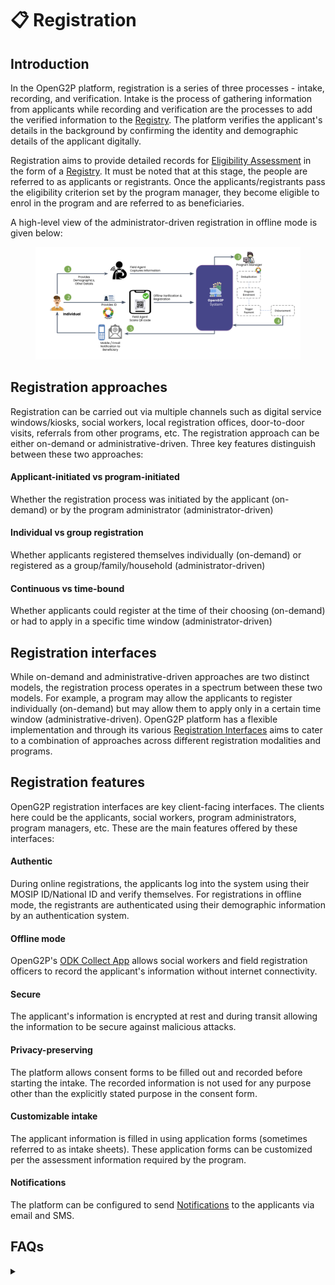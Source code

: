 # 📋 Registration

## Introduction

In the OpenG2P platform, registration is a series of three processes - intake, recording, and verification. Intake is the process of gathering information from applicants while recording and verification are the processes to add the verified information to the [Registry](registry.md). The platform verifies the applicant's details in the background by confirming the identity and demographic details of the applicant digitally.

Registration aims to provide detailed records for [Eligibility Assessment](../beneficiary-management/eligibility.md) in the form of a [Registry](registry.md). It must be noted that at this stage, the people are referred to as applicants or registrants. Once the applicants/registrants pass the eligibility criterion set by the program manager, they become eligible to enrol in the program and are referred to as beneficiaries.

A high-level view of the administrator-driven registration in offline mode is given below:&#x20;

<figure><img src="https://github.com/OpenG2P/openg2p-documentation/raw/00d70c2522faff12a735f69918503f2aa1485c78/.gitbook/assets/registration-flow.png" alt=""><figcaption></figcaption></figure>

## Registration approaches

Registration can be carried out via multiple channels such as digital service windows/kiosks, social workers, local registration offices, door-to-door visits, referrals from other programs, etc. The registration approach can be either on-demand or administrative-driven. Three key features distinguish between these two approaches:

#### **Applicant-initiated vs program-initiated**

Whether the registration process was initiated by the applicant (on-demand) or by the program administrator (administrator-driven)

#### **Individual vs group registration**

Whether applicants registered themselves individually (on-demand) or registered as a group/family/household (administrator-driven)

#### **Continuous vs time-bound**

Whether applicants could register at the time of their choosing (on-demand) or had to apply in a specific time window (administrator-driven)

## Registration interfaces

While on-demand and administrative-driven approaches are two distinct models, the registration process operates in a spectrum between these two models. For example, a program may allow the applicants to register individually (on-demand) but may allow them to apply only in a certain time window (administrative-driven). OpenG2P platform has a flexible implementation and through its various [Registration Interfaces](registration-methods/) aims to cater to a combination of approaches across different registration modalities and programs.

## Registration features

OpenG2P registration interfaces are key client-facing interfaces. The clients here could be the applicants, social workers, program administrators, program managers, etc. These are the main features offered by these interfaces:

#### **Authentic**

During online registrations, the applicants log into the system using their MOSIP ID/National ID and verify themselves. For registrations in offline mode, the registrants are authenticated using their demographic information by an authentication system.

#### **Offline mode**

OpenG2P's [ODK Collect App](registration-methods/offline-registration.md) allows social workers and field registration officers to record the applicant's information without internet connectivity.

#### **Secure**

The applicant's information is encrypted at rest and during transit allowing the information to be secure against malicious attacks.

#### **Privacy-preserving**

The platform allows consent forms to be filled out and recorded before starting the intake. The recorded information is not used for any purpose other than the explicitly stated purpose in the consent form.

#### Customizable intake

The applicant information is filled in using application forms (sometimes referred to as intake sheets). These application forms can be customized per the assessment information required by the program.

#### Notifications

The platform can be configured to send [Notifications](../beneficiary-management/notifications.md) to the applicants via email and SMS.

## FAQs

<details>

<summary></summary>



</details>
